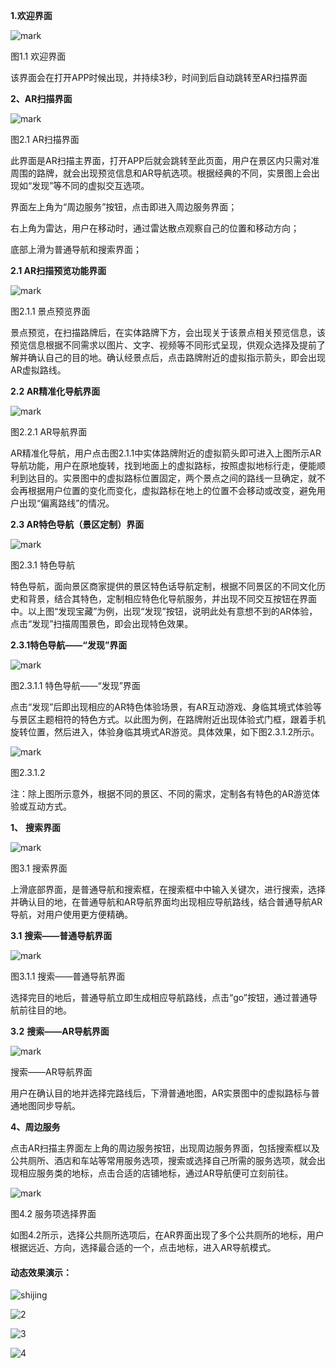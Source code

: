 **1.欢迎界面**

![mark](http://yp.guohaonan.cn/MPic/20190302/SA7N3xbffsKW.png?imageslim)

图1.1 欢迎界面

该界面会在打开APP时候出现，并持续3秒，时间到后自动跳转至AR扫描界面

**2、AR扫描界面**

![mark](http://yp.guohaonan.cn/MPic/20190302/IoUDPwRlIELJ.png?imageslim)

图2.1 AR扫描界面

此界面是AR扫描主界面，打开APP后就会跳转至此页面，用户在景区内只需对准周围的路牌，就会出现预览信息和AR导航选项。根据经典的不同，实景图上会出现如“发现”等不同的虚拟交互选项。

界面左上角为“周边服务”按钮，点击即进入周边服务界面；

右上角为雷达，用户在移动时，通过雷达散点观察自己的位置和移动方向；

底部上滑为普通导航和搜索界面；

**2.1 AR扫描预览功能界面**

![mark](http://yp.guohaonan.cn/MPic/20190302/8Oj6I3j2teat.png?imageslim)

图2.1.1 景点预览界面

景点预览，在扫描路牌后，在实体路牌下方，会出现关于该景点相关预览信息，该预览信息根据不同需求以图片、文字、视频等不同形式呈现，供观众选择及提前了解并确认自己的目的地。确认经景点后，点击路牌附近的虚拟指示箭头，即会出现AR虚拟路线。

**2.2 AR精准化导航界面**

![mark](http://yp.guohaonan.cn/MPic/20190302/0sKeqbyf1k5H.png?imageslim)

图2.2.1 AR导航界面

AR精准化导航，用户点击图2.1.1中实体路牌附近的虚拟箭头即可进入上图所示AR导航功能，用户在原地旋转，找到地面上的虚拟路标，按照虚拟地标行走，便能顺利到达目的。实景图中的虚拟路标位置固定，两个景点之间的路线一旦确定，就不会再根据用户位置的变化而变化，虚拟路标在地上的位置不会移动或改变，避免用户出现“偏离路线”的情况。 

**2.3 AR特色导航（景区定制）界面**

![mark](http://yp.guohaonan.cn/MPic/20190302/KT9dLMFQmetb.png?imageslim)

图2.3.1 特色导航

特色导航，面向景区商家提供的景区特色话导航定制，根据不同景区的不同文化历史和背景，结合其特色，定制相应特色化导航服务，并出现不同交互按钮在界面中。以上图“发现宝藏”为例，出现“发现”按钮，说明此处有意想不到的AR体验，点击“发现”扫描周围景色，即会出现特色效果。 

**2.3.1特色导航——“发现”界面** 

![mark](http://yp.guohaonan.cn/MPic/20190302/Gjz4l6AkNfEg.png?imageslim)

图2.3.1.1 特色导航——“发现”界面

点击“发现”后即出现相应的AR特色体验场景，有AR互动游戏、身临其境式体验等与景区主题相符的特色方式。以此图为例，在路牌附近出现体验式门框，跟着手机旋转位置，然后进入，体验身临其境式AR游览。具体效果，如下图2.3.1.2所示。

![mark](http://yp.guohaonan.cn/MPic/20190302/NQ4csPwPENjG.png?imageslim)

图2.3.1.2

注：除上图所示意外，根据不同的景区、不同的需求，定制各有特色的AR游览体验或互动方式。

**1、**    **搜索界面**

![mark](http://yp.guohaonan.cn/MPic/20190302/3YAhfKAtNiUy.png?imageslim)

图3.1 搜索界面

上滑底部界面，是普通导航和搜索框，在搜索框中中输入关键次，进行搜索，选择并确认目的地，在普通导航和AR导航界面均出现相应导航路线，结合普通导航AR导航，对用户使用更方便精确。

**3.1** **搜索——普通导航界面**

![mark](http://yp.guohaonan.cn/MPic/20190302/eNQad7LAy7Fv.png?imageslim)

图3.1.1 搜索——普通导航界面

选择完目的地后，普通导航立即生成相应导航路线，点击“go”按钮，通过普通导航前往目的地。

**3.2** **搜索——AR导航界面**

![mark](http://yp.guohaonan.cn/MPic/20190302/MeoTds9hS4Kz.png?imageslim)

搜索——AR导航界面

用户在确认目的地并选择完路线后，下滑普通地图，AR实景图中的虚拟路标与普通地图同步导航。

**4、周边服务**

点击AR扫描主界面左上角的周边服务按钮，出现周边服务界面，包括搜索框以及公共厕所、酒店和车站等常用服务选项，搜索或选择自己所需的服务选项，就会出现相应服务类的地标，点击合适的店铺地标，通过AR导航便可立刻前往。

![mark](http://yp.guohaonan.cn/MPic/20190302/eUY8HEJVg1ll.png?imageslim)

图4.2 服务项选择界面

如图4.2所示，选择公共厕所选项后，在AR界面出现了多个公共厕所的地标，用户根据远近、方向，选择最合适的一个，点击地标，进入AR导航模式。

 

#### 动态效果演示：

![shijing](http://yp.guohaonan.cn/6.gif)

![2](http://yp.guohaonan.cn/10.gif)

![3](http://yp.guohaonan.cn/9.gif)

![4](http://yp.guohaonan.cn/6.gif)









